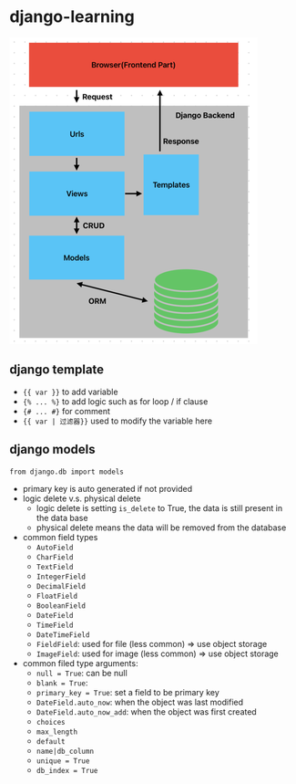 # django-learning
![img.png](img.png)


## django template
- `{{ var }}` to add variable
- `{% ... %}` to add logic such as for loop / if clause
- `{# ... #}` for comment
- `{{ var | 过滤器}}` used to modify the variable here

## django models
```commandline
from django.db import models
```
- primary key is auto generated if not provided
- logic delete v.s. physical delete
  - logic delete is setting `is_delete` to True, the data is still present in the data base
  - physical delete means the data will be removed from the database
- common field types
  - `AutoField`
  - `CharField`
  - `TextField`
  - `IntegerField`
  - `DecimalField`
  - `FloatField`
  - `BooleanField`
  - `DateField`
  - `TimeField`
  - `DateTimeField`
  - `FieldField`: used for file (less common) => use object storage
  - `ImageField`: used for image (less common) => use object storage
- common filed type arguments: 
  - `null = True`: can be null
  - `blank = True`: 
  - `primary_key = True`: set a field to be primary key
  - `DateField.auto_now`: when the object was last modified
  - `DateField.auto_now_add`: when the object was first created
  - `choices`
  - `max_length`
  - `default`
  - `name|db_column`
  - `unique = True`
  - `db_index = True`
